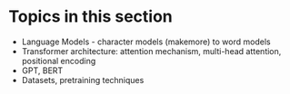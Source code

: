 # Topics in this section
- Language Models - character models (makemore) to word models 
- Transformer architecture: attention mechanism, multi-head attention, positional encoding
- GPT, BERT
- Datasets, pretraining techniques